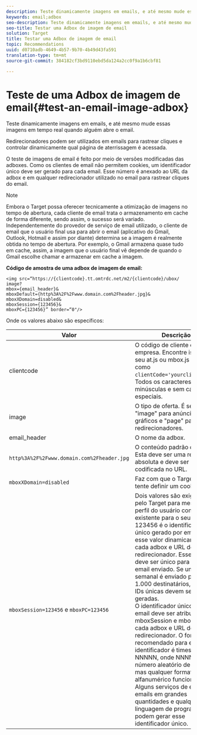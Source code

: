```yaml
---
description: Teste dinamicamente imagens em emails, e até mesmo mude essas imagens em tempo real quando alguém abre o email.
keywords: email;adbox
seo-description: Teste dinamicamente imagens em emails, e até mesmo mude essas imagens em tempo real quando alguém abre o email.
seo-title: Testar uma Adbox de imagem de email
solution: Target
title: Testar uma Adbox de imagem de email
topic: Recommendations
uuid: d0710adb-4649-4b57-9b70-4b49d43fa591
translation-type: tm+mt
source-git-commit: 384182cf3bd9110ebd5da124a2cc0f9a1b6cbf81

---
```



# Teste de uma Adbox de imagem de email{#test-an-email-image-adbox}

Teste dinamicamente imagens em emails, e até mesmo mude essas imagens em tempo real quando alguém abre o email.

Redirecionadores podem ser utilizados em emails para rastrear cliques e controlar dinamicamente qual página de aterrissagem é acessada.

O teste de imagens de email é feito por meio de versões modificadas das adboxes. Como os clientes de email não permitem cookies, um identificador único deve ser gerado para cada email. Esse número é anexado ao URL da adbox e em qualquer redirecionador utilizado no email para rastrear cliques do email.

>[!NOTE]
>
>Embora o Target possa oferecer tecnicamente a otimização de imagens no tempo de abertura, cada cliente de email trata o armazenamento em cache de forma diferente, sendo assim, o sucesso será variado. Independentemente do provedor de serviço de email utilizado, o cliente de email que o usuário final usa para abrir o email (aplicativo do Gmail, Outlook, Hotmail e assim por diante) determina se a imagem é realmente obtida no tempo de abertura. Por exemplo, o Gmail armazena quase tudo em cache, assim, a imagem que o usuário final vê depende de quando o Gmail escolhe chamar e armazenar em cache a imagem.

**Código de amostra de uma adbox de imagem de email:**

```
<img src=“https://{clientcode}.tt.omtrdc.net/m2/​{clientcode}/ubox/​image?
mbox={email_header}&
mboxDefault=​{http%3A%2F%2Fwww.domain.com%2Fheader.jpg}&
mboxXDomain=disabled&
mboxSession={123456}&
mboxPC={123456}” border=“0"/>
```

Onde os valores abaixo são específicos:

| Valor | Descrição |
|--- |--- |
| clientcode | O código de cliente de sua empresa. Encontre isso em seu at.js ou mbox.js listado como `clientCode='yourclientcode'`. Todos os caracteres em minúsculas e sem caracteres especiais. |
| image | O tipo de oferta. É sempre &quot;image&quot; para anúncios gráficos e &quot;page&quot; para redirecionadores. |
| email_header | O nome da adbox. |
| `http%3A%2F%2Fwww.domain.com%2Fheader.jpg` | O conteúdo padrão da adbox. Esta deve ser uma referência absoluta e deve ser codificada no URL. |
| `mboxXDomain=disabled` | Faz com que o Target não tente definir um cookie. |
| `mboxSession=123456` e `mboxPC=123456` | Dois valores são exigidos pelo Target para mesclar o perfil do usuário com o perfil existente para o seu site. 123456 é o identificador único gerado por email. Insira esse valor dinamicamente em cada adbox e URL de redirecionador. Esse número deve ser único para cada email enviado. Se um email semanal é enviado para 1.000 destinatários, 1.000 IDs únicas devem ser geradas.<br>O identificador único por email deve ser atribuído ao mboxSession e mboxPC em cada adbox e URL de redirecionador. O formato recomendado para esse identificador é timestamp-NNNNN, onde NNNNN é um número aleatório de 5 dígitos, mas qualquer formato alfanumérico funcionará. Alguns serviços de envio de emails em grandes quantidades e qualquer linguagem de programação podem gerar esse identificador único. |